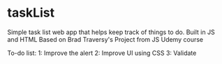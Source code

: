 # taskList
Simple task list web app that helps keep track of things to do.
Built in JS and HTML
Based on Brad Traversy's Project from JS Udemy course

To-do list:
1: Improve the alert
2: Improve UI using CSS
3: Validate
